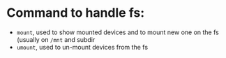# Command to handle fs:

-   `mount`, used to show mounted devices and to mount new one on the fs (usually
    on `/mnt` and subdir
-   `umount`, used to un-mount devices from the fs

